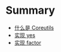 # Summary

- [什么是 Coreutils](./01.what-is-coreutils.md)
- [实现 yes](./02.impl-yes.md)
- [实现 factor](./03.impl-factor.md)